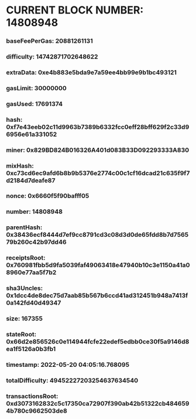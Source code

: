 # CURRENT BLOCK NUMBER: 14808948

### baseFeePerGas: 20881261131
### difficulty: 14742871702648622
### extraData: 0xe4b883e5bda9e7a59ee4bb99e9b1bc493121
### gasLimit: 30000000
### gasUsed: 17691374
### hash: 0xf7e43eeb02c11d9963b7389b6332fcc0eff28bff629f2c33d96956e61a331052
### miner: 0x829BD824B016326A401d083B33D092293333A830
### mixHash: 0xc73cd6ec9afd6b8b9b5376e2774c00c1cf16dcad21c635f9f7d2184d7deafe87
### nonce: 0x6660f5f90bafff05
### number: 14808948
### parentHash: 0x38436ecf8444d7ef9cc8791cd3c08d3d0de65fdd8b7d756579b260c42b97dd46
### receiptsRoot: 0x760981fbb5d9fa5039faf49063418e47940b10c3e1150a41a08960e77aa5f7b2
### sha3Uncles: 0x1dcc4de8dec75d7aab85b567b6ccd41ad312451b948a7413f0a142fd40d49347
### size: 167355
### stateRoot: 0x66d2e856526c0e114944fcfe22edef5edbb0ce30f5a9146d8ea1f5126a0b3fb1
### timestamp: 2022-05-20 04:05:16.768095
### totalDifficulty: 49452227203254637634540
### transactionsRoot: 0xd3073162832c5c17350ca72907f390ab42b51322cb4846594b780c9662503de8
